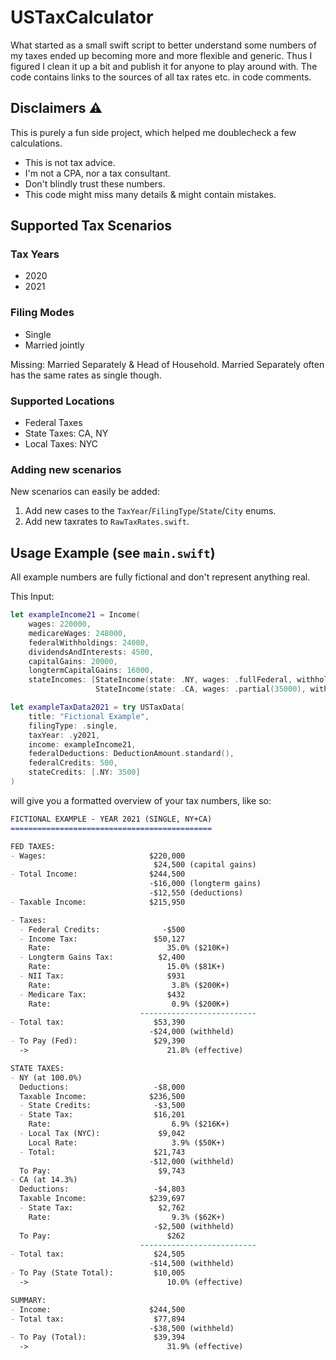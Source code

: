 # USTaxCalculator

What started as a small swift script to better understand some numbers of my taxes ended up becoming more and more flexible and generic. Thus I figured I clean it up a bit and publish it for anyone to play around with. The code contains links to the sources of all tax rates etc. in code comments.

## Disclaimers ⚠️ 

This is purely a fun side project, which helped me doublecheck a few calculations.

- This is not tax advice.
- I'm not a CPA, nor a tax consultant.
- Don't blindly trust these numbers.
- This code might miss many details & might contain mistakes.

## Supported Tax Scenarios

### Tax Years

- 2020
- 2021

### Filing Modes

- Single
- Married jointly

Missing: Married Separately & Head of Household. Married Separately often has the same rates as single though.

### Supported Locations

- Federal Taxes
- State Taxes: CA, NY
- Local Taxes: NYC

### Adding new scenarios

New scenarios can easily be added:

1) Add new cases to the `TaxYear`/`FilingType`/`State`/`City` enums.
2) Add new taxrates to `RawTaxRates.swift`.

## Usage Example (see `main.swift`)

All example numbers are fully fictional and don't represent anything real.

This Input:

```swift
let exampleIncome21 = Income(
    wages: 220000,
    medicareWages: 248000,
    federalWithholdings: 24000,
    dividendsAndInterests: 4500,
    capitalGains: 20000,
    longtermCapitalGains: 16000,
    stateIncomes: [StateIncome(state: .NY, wages: .fullFederal, withholdings: 12000, localTax: .city(.NYC)),
                   StateIncome(state: .CA, wages: .partial(35000), withholdings: 2500)])

let exampleTaxData2021 = try USTaxData(
    title: "Fictional Example",
    filingType: .single,
    taxYear: .y2021,
    income: exampleIncome21,
    federalDeductions: DeductionAmount.standard(),
    federalCredits: 500,
    stateCredits: [.NY: 3500]
)
```

will give you a formatted overview of your tax numbers, like so:

```markdown
FICTIONAL EXAMPLE - YEAR 2021 (SINGLE, NY+CA)
=============================================

FED TAXES:
- Wages:                       $220,000 
                                $24,500 (capital gains)
- Total Income:                $244,500 
                               -$16,000 (longterm gains)
                               -$12,550 (deductions)
- Taxable Income:              $215,950 

- Taxes:
  - Federal Credits:              -$500 
  - Income Tax:                 $50,127 
    Rate:                          35.0% ($210K+)
  - Longterm Gains Tax:          $2,400 
    Rate:                          15.0% ($81K+)
  - NII Tax:                       $931 
    Rate:                           3.8% ($200K+)
  - Medicare Tax:                  $432 
    Rate:                           0.9% ($200K+)
                             -------------------------- 
- Total tax:                    $53,390 
                               -$24,000 (withheld)
- To Pay (Fed):                 $29,390 
  ->                               21.8% (effective)

STATE TAXES:
- NY (at 100.0%)
  Deductions:                   -$8,000 
  Taxable Income:              $236,500 
  - State Credits:              -$3,500 
  - State Tax:                  $16,201 
    Rate:                           6.9% ($216K+)
  - Local Tax (NYC):             $9,042 
    Local Rate:                     3.9% ($50K+)
  - Total:                      $21,743 
                               -$12,000 (withheld)
  To Pay:                        $9,743 
- CA (at 14.3%)
  Deductions:                   -$4,803 
  Taxable Income:              $239,697 
  - State Tax:                   $2,762 
    Rate:                           9.3% ($62K+)
                                -$2,500 (withheld)
  To Pay:                          $262 
                             -------------------------- 
- Total tax:                    $24,505 
                               -$14,500 (withheld)
- To Pay (State Total):         $10,005 
  ->                               10.0% (effective)

SUMMARY:
- Income:                      $244,500 
- Total tax:                    $77,894 
                               -$38,500 (withheld)
- To Pay (Total):               $39,394 
  ->                               31.9% (effective)
```
